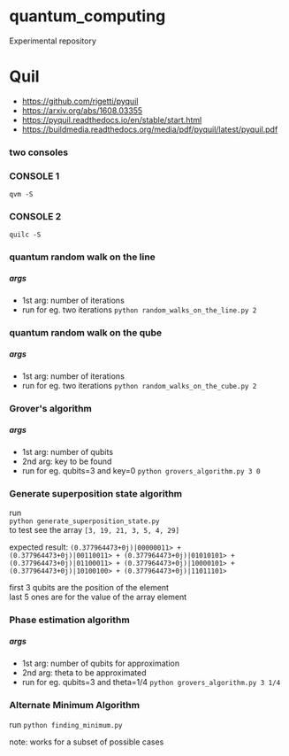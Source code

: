 # quantum_computing

Experimental repository

# Quil

- https://github.com/rigetti/pyquil
- https://arxiv.org/abs/1608.03355
- https://pyquil.readthedocs.io/en/stable/start.html
- https://buildmedia.readthedocs.org/media/pdf/pyquil/latest/pyquil.pdf

### two consoles

### CONSOLE 1

`qvm -S`

### CONSOLE 2

`quilc -S`

### quantum random walk on the line

##### args

- 1st arg: number of iterations
- run for eg. two iterations `python random_walks_on_the_line.py 2`

### quantum random walk on the qube

##### args

- 1st arg: number of iterations
- run for eg. two iterations `python random_walks_on_the_cube.py 2`

### Grover's algorithm

##### args

- 1st arg: number of qubits
- 2nd arg: key to be found
- run for eg. qubits=3 and key=0 `python grovers_algorithm.py 3 0`

### Generate superposition state algorithm

run  
`python generate_superposition_state.py`  
to test see the array `[3, 19, 21, 3, 5, 4, 29]`

expected result: `(0.377964473+0j)|00000011> + (0.377964473+0j)|00110011> + (0.377964473+0j)|01010101> + (0.377964473+0j)|01100011> + (0.377964473+0j)|10000101> + (0.377964473+0j)|10100100> + (0.377964473+0j)|11011101>`

first 3 qubits are the position of the element  
last 5 ones are for the value of the array element

### Phase estimation algorithm

##### args

- 1st arg: number of qubits for approximation
- 2nd arg: theta to be approximated
- run for eg. qubits=3 and theta=1/4 `python grovers_algorithm.py 3 1/4`

### Alternate Minimum Algorithm

run `python finding_minimum.py`

note: works for a subset of possible cases
